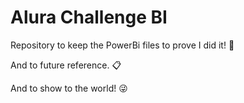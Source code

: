 # Alura Challenge BI

Repository to keep the PowerBi files to prove I did it! :tada:

And to future reference. :clipboard:

And to show to the world! :stuck_out_tongue_winking_eye:
